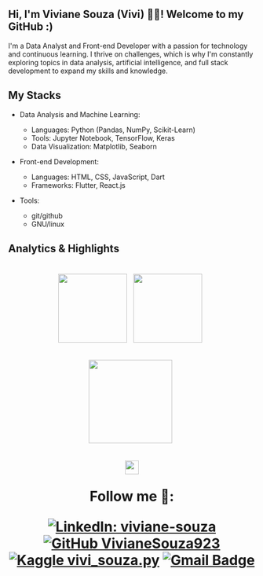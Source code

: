 ## Hi, I'm Viviane Souza (Vivi) 🧚‍♀️! Welcome to my GitHub :)

I'm a Data Analyst and Front-end Developer with a passion for technology and continuous learning. I thrive on challenges, which is why I'm constantly exploring topics in data analysis, artificial intelligence, and full stack development to expand my skills and knowledge.

## My Stacks

 - Data Analysis and Machine Learning:
   - Languages: Python (Pandas, NumPy, Scikit-Learn)
   - Tools: Jupyter Notebook, TensorFlow, Keras
   - Data Visualization: Matplotlib, Seaborn

 - Front-end Development:
   - Languages: HTML, CSS, JavaScript, Dart
   - Frameworks: Flutter, React.js
  
 - Tools:
   - git/github
   - GNU/linux
   


## Analytics & Highlights


 <h1 align="center"><a href="https://github.com/anuraghazra/github-readme-stats"><img height="140em" src="https://github-readme-stats-bpires.vercel.app/api?username=VivianeSouza923&hide_title=true&line_height=30&hide_rank=false&theme=dracula&show_icons=true&include_all_commits=true&hide_border=true"></a>&nbsp;
<a href="https://github.com/denvercoder1/github-readme-streak-stats"><img height="140em" 
src="https://github-readme-streak-stats.herokuapp.com/?user=VivianeSouza923&theme=dracula&hide_border=true"></a>&nbsp;
 
 <a href="https://github.com/anuraghazra/github-readme-stats"><img height="170em" src="https://github-readme-stats-bpires.vercel.app/api/top-langs/?username=VivianeSouza923&layout=compact&card_width=400&hide_title=true&theme=dracula&t&langs_count=9&hide_border=true"></a>&nbsp;
 
 <a href="https://metrics.lecoq.io/insights/VivianeSouza923" target="_blank" rel="noreferrer"><img height="27.5em" src="https://user-images.githubusercontent.com/86871991/178090011-2be9a8c0-ad68-4e7d-8568-6256d8178a28.png"></img></a>
 
</details>

Follow me 🌟: 

[![LinkedIn: viviane-souza](https://img.shields.io/badge/-LinkedIn-ff69b4?style=flat-square&logo=linkedin&logoColor=white&link=https://www.linkedin.com/in/viviane-souza-8672391b0/)](https://www.linkedin.com/in/viviane-souza-8672391b0/)
[![GitHub VivianeSouza923](https://img.shields.io/github/followers/VivianeSouza923?style=social&labelColor=ff69b4)](https://github.com/VivianeSouza923)
[![Kaggle vivi_souza.py](https://img.shields.io/badge/-Kaggle-ff69b4?style=flat&logo=kaggle&logoColor=20BEFF&link=https://www.kaggle.com/morbidvivi)](https://www.kaggle.com/morbidvivi)
[![Gmail Badge](https://img.shields.io/badge/-Email-ff69b4?style=flat&logo=Gmail&logoColor=white)](mailto:rt.viviane.souza@gmail.com)



